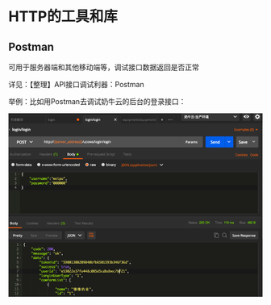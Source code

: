 # HTTP的工具和库
## Postman
可用于服务器端和其他移动端等，调试接口数据返回是否正常

详见：【整理】API接口调试利器：Postman

举例：比如用Postman去调试奶牛云的后台的登录接口：

![](assets/img/38CFDEB6-8637-4C7C-AC2E-14C7F3AD9B5A.png)
